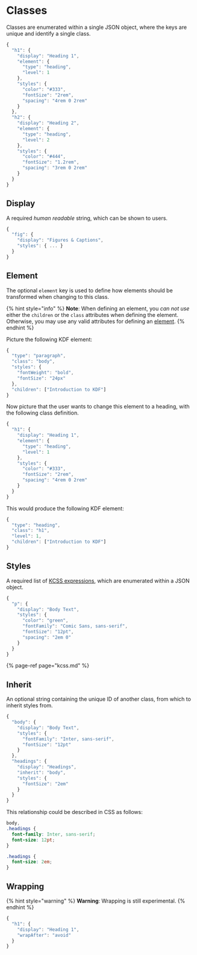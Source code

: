 # Classes

Classes are enumerated within a single JSON object, where the keys are unique and identify a single class.

```javascript
{
  "h1": {
    "display": "Heading 1",
    "element": {
      "type": "heading",
      "level": 1
    },
    "styles": {
      "color": "#333",
      "fontSize": "2rem",
      "spacing": "4rem 0 2rem"
    }
  },
  "h2": {
    "display": "Heading 2",
    "element": {
      "type": "heading",
      "level": 2
    },
    "styles": {
      "color": "#444",
      "fontSize": "1.2rem",
      "spacing": "3rem 0 2rem"
    }
  }
}
```

## Display

A required _human readable_ string, which can be shown to users.

```javascript
{
  "fig": {
    "display": "Figures & Captions",
    "styles": { ... }
  }
}
```

## Element

The optional `element` key is used to define how elements should be transformed when changing to this class.

{% hint style="info" %}
**Note**: When defining an element, you _can not use_ either the `children` or the `class` attributes when defining the element. Otherwise, you may use any valid attributes for defining an [element](../content/elements/).
{% endhint %}

Picture the following KDF element:

```javascript
{
  "type": "paragraph",
  "class": "body",
  "styles": {
    "fontWeight": "bold",
    "fontSize": "24px"
  },
  "children": ["Introduction to KDF"]
}
```

Now picture that the user wants to change this element to a heading, with the following class definition.

```javascript
{
  "h1": {
    "display": "Heading 1",
    "element": {
      "type": "heading",
      "level": 1
    },
    "styles": {
      "color": "#333",
      "fontSize": "2rem",
      "spacing": "4rem 0 2rem"
    }
  }
}
```

This would produce the following KDF element:

```javascript
{
  "type": "heading",
  "class": "h1",
  "level": 1,
  "children": ["Introduction to KDF"]
}
```

## Styles

A required list of [KCSS expressions](kcss.md), which are enumerated within a JSON object.

```javascript
{
  "p": {
    "display": "Body Text",
    "styles": {
      "color": "green",
      "fontFamily": "Comic Sans, sans-serif",
      "fontSize": "12pt",
      "spacing": "2em 0"
    }
  }
}
```

{% page-ref page="kcss.md" %}

## Inherit

An optional string containing the unique ID of another class, from which to inherit styles from.

```javascript
{
  "body": {
    "display": "Body Text",
    "styles": {
      "fontFamily": "Inter, sans-serif",
      "fontSize": "12pt"
    }
  },
  "headings": {
    "display": "Headings",
    "inherit": "body",
    "styles": {
      "fontSize": "2em"
    }
  }
}
```

This relationship could be described in CSS as follows:

```css
body,
.headings {
  font-family: Inter, sans-serif;
  font-size: 12pt;
}

.headings {
  font-size: 2em;
}
```

## Wrapping

{% hint style="warning" %}
**Warning**: Wrapping is still experimental.
{% endhint %}

```javascript
{
  "h1": {
    "display": "Heading 1",
    "wrapAfter": "avoid"
  }
}
```

